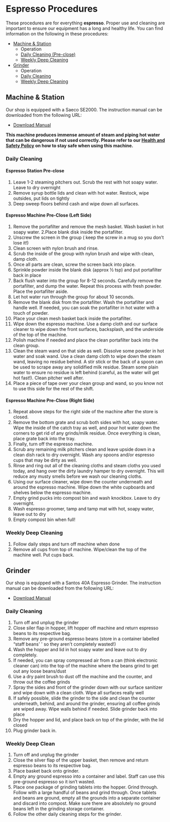 # Espresso Procedures
These procedures are for everything **espresso**. Proper use and cleaning are important to ensure our equipment has a long and healthy life. You can find information on the following in these procedures:
* [Machine & Station](#machine)
  * Operation
  * [Daily Cleaning (Pre-close)](#machine_daily)
  * [Weekly Deep Cleaning](#machine_weekly)
* [Grinder](#grinder)
  * Operation
  * [Daily Cleaning](#grinder_daily)
  * [Weekly Deep Cleaning](#grinder_weekly)
  
## <a name="machine"></a> Machine & Station
Our shop is equipped with a Saeco SE2000. The instruction manual can be downloaded from the following URL: 
* [Download Manual](https://github.com/mistryb/carlingtoncoffee_handbook/raw/master/AROMA-SE_Manual.pdf)

**This machine produces immense amount of steam and piping hot water that can be dangerous if not used correctly. Please refer to our [Health and Safety Policy](policies/health_and_safety.md) on how to stay safe when using this machine.**

### <a name="machine_daily"></a> Daily Cleaning
#### Espresso Station Pre-close
1. Leave 1-2 steaming pitchers out. Scrub the rest with hot soapy water. Leave to dry overnight
2. Remove syrup bottle lids and clean with hot water. Restock, wipe outsides, put lids on tightly
3. Deep sweep floors behind cash and wipe down all surfaces. 
#### Espresso Machine Pre-Close (Left Side)
1. Remove the portafilter and remove the mesh basket. Wash basket in hot soapy water. 
2.Place blank disk inside the portafilter.
3. Unscrew the screen in the group ( keep the screw in a mug so you don’t lose it!)
4. Clean screen with nylon brush and rinse. 
5. Scrub the inside of the group with nylon brush and wipe with clean, damp cloth.
6. Once all parts are clean, screw the screen back into place.
7. Sprinkle powder inside the blank disk (approx ½ tsp) and put portafilter back in place
8. Back flush water into the group for 8-12 seconds. Carefully remove the portafilter, and dump the water. Repeat this process with fresh powder. Place the portafilter aside.
9. Let hot water run through the group for about 10 seconds.
10. Remove the blank disk from the portafilter. Wash the portafilter and handle well. If needed, you can soak the portafilter in hot water with a touch of powder.
11. Place your clean mesh basket back inside the portafilter. 
12. Wipe down the espresso machine. Use a damp cloth and our surface cleaner to wipe down the front surfaces, backsplash, and the underside of the top of the machine. 
13. Polish machine if needed and place the clean portafilter back into the clean group.
14. Clean the steam wand on that side as well. Dissolve some powder in hot water and soak wand. Use a clean damp cloth to wipe down the steam wand, leaving no residue behind. A stir stick or the back of a spoon can be used to scrape away any solidified milk residue. Steam some plain water to ensure no residue is left behind (careful, as the water will get hot fast!). Clean pitcher well after.
15. Place a piece of tape over your clean group and wand, so you know not to use this side for the rest of the shift. 
#### Espresso Machine Pre-Close (Right Side)
1. Repeat above steps for the right side of the machine after the store is closed.
2. Remove the bottom grate and scrub both sides with hot, soapy water. Wipe the inside of the catch tray as well, and pour hot water down the corners to get rid of any grinds/milk residue. Once everything is clean, place grate back into the tray.
3. Finally, turn off the espresso machine.
4. Scrub any remaining milk pitchers clean and leave upside down in a clean dish rack to dry overnight. Wash any spoons and/or espresso cups that may be dirty as well. 
5. Rinse and ring out all of the cleaning cloths and steam cloths you used today, and hang over the dirty laundry hamper to dry overnight. This will reduce any musty smells before we wash our cleaning cloths. 
6. Using our surface cleaner, wipe down the counter underneath and around the espresso machine. Wipe down the white cupboards and shelves below the espresso machine.
7. Empty grind pucks into compost bin and wash knockbox. Leave to dry overnight.
8. Wash espresso groomer, tamp and tamp mat with hot, soapy water, leave out to dry
9. Empty compost bin when full!
### <a name="machine_weekly"></a> Weekly Deep Cleaning
1. Follow daily steps and turn off machine when done
2. Remove all cups from top of machine. Wipe/clean the top of the machine well. Put cups back.

## <a name="grinder"></a> Grinder 
Our shop is equipped with a Santos 40A Espresso Grinder. The instruction manual can be downloaded from the following URL: 
* [Download Manual](https://github.com/mistryb/carlingtoncoffee_handbook/raw/master/SANTOS_06-40-manu-EN-last.pdf)
### <a name="grinder_daily"></a> Daily Cleaning
1. Turn off and unplug the grinder
2. Close siler flap in hopper, lift hopper off machine and return espresso beans to its respective bag. 
3. Remove any pre-ground espresso beans (store in a container labelled “staff beans' ' so they aren't completely wasted!)
4. Wash the hopper and lid in hot soapy water and leave out to dry completely.
5. If needed, you can spray compressed air from a can (think electronic cleaner can) into the top of the machine where the beans grind to get out any loose beans/dust
6. Use a dry paint brush to dust off the machine and the counter, and throw out the coffee grinds
7. Spray the sides and front of the grinder down with our surface sanitizer and wipe down with a clean cloth. Wipe all surfaces really well
8. If safely possible, slide the grinder to the side and clean the counter underneath, behind, and around the grinder, ensuring all coffee grinds are wiped away. Wipe walls behind if needed. Slide grinder back into place
9. Dry the hopper and lid, and place back on top of the grinder, with the lid closed
10. Plug grinder back in.
### <a name="grinder_weekly"></a> Weekly Deep Clean
1. Turn off and unplug the grinder
2. Close the silver flap of the upper basket, then remove and return espresso beans to its respective bag.
3. Place basket back onto grinder.
4. Empty any ground espresso into a container and label. Staff can use this pre-ground espresso so it isn’t wasted. 
5. Place one package of grinding tablets into the hopper. Grind through. Follow with a large handful of beans and grind through. Once tablets and beans are ground, empty all the grounds into a separate container and discard into compost. Make sure there are absolutely no ground beans left in the grinding storage container. 
6. Follow the other daily cleaning steps for the grinder.
